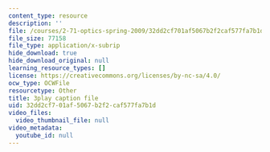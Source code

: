 ```yaml
---
content_type: resource
description: ''
file: /courses/2-71-optics-spring-2009/32dd2cf701af5067b2f2caf577fa7b1d_roATER6-1yI.vtt
file_size: 77158
file_type: application/x-subrip
hide_download: true
hide_download_original: null
learning_resource_types: []
license: https://creativecommons.org/licenses/by-nc-sa/4.0/
ocw_type: OCWFile
resourcetype: Other
title: 3play caption file
uid: 32dd2cf7-01af-5067-b2f2-caf577fa7b1d
video_files:
  video_thumbnail_file: null
video_metadata:
  youtube_id: null
---
```

